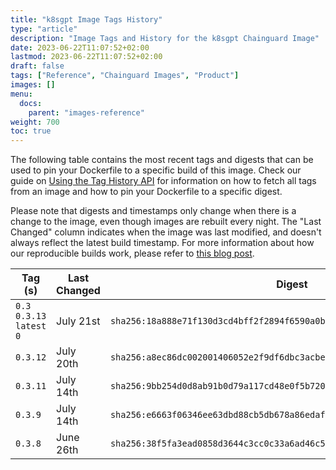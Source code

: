 ```yaml
---
title: "k8sgpt Image Tags History"
type: "article"
description: "Image Tags and History for the k8sgpt Chainguard Image"
date: 2023-06-22T11:07:52+02:00
lastmod: 2023-06-22T11:07:52+02:00
draft: false
tags: ["Reference", "Chainguard Images", "Product"]
images: []
menu:
  docs:
    parent: "images-reference"
weight: 700
toc: true
---
```


The following table contains the most recent tags and digests that can be used to pin your Dockerfile to a specific build of this image. Check our guide on [Using the Tag History API](/chainguard/chainguard-images/using-the-tag-history-api/) for information on how to fetch all tags from an image and how to pin your Dockerfile to a specific digest.

Please note that digests and timestamps only change when there is a change to the image, even though images are rebuilt every night. The "Last Changed" column indicates when the image was last modified, and doesn't always reflect the latest build timestamp. For more information about how our reproducible builds work, please refer to [this blog post](https://www.chainguard.dev/unchained/reproducing-chainguards-reproducible-image-builds).

| Tag (s)                      | Last Changed | Digest                                                                    |
|------------------------------|--------------|---------------------------------------------------------------------------|
|  `0.3` `0.3.13` `latest` `0` | July 21st    | `sha256:18a888e71f130d3cd4bff2f2894f6590a0bce543b149e23c9b48b5813ee18087` |
|  `0.3.12`                    | July 20th    | `sha256:a8ec86dc002001406052e2f9df6dbc3acbe3af48bdfc21e639597dc87aa134f8` |
|  `0.3.11`                    | July 14th    | `sha256:9bb254d0d8ab91b0d79a117cd48e0f5b7201f05a82353671be52aa97a676b672` |
|  `0.3.9`                     | July 14th    | `sha256:e6663f06346ee63dbd88cb5db678a86edafc9ccf069f08e87443670c97eafaf6` |
|  `0.3.8`                     | June 26th    | `sha256:38f5fa3ead0858d3644c3cc0c33a6ad46c5164fa0d6b5c6d967668387dc95a2a` |
